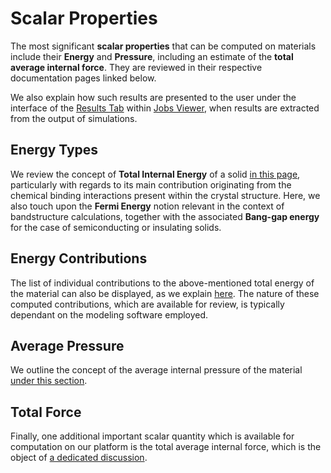 # Scalar Properties

The most significant **scalar properties** that can be computed on materials include their **Energy** and **Pressure**, including an estimate of the **total average internal force**. They are reviewed in their respective documentation pages linked below. 

We also explain how such results are presented to the user under the interface of the [Results Tab](../../jobs/ui/results-tab.md) within [Jobs Viewer](../../jobs/ui/viewer.md), when results are extracted from the output of simulations. 

## Energy Types

We review the concept of **Total Internal Energy** of a solid [in this page](energies.md), particularly with regards to its main contribution originating from the chemical binding interactions present within the crystal structure. Here, we also touch upon the **Fermi Energy** notion relevant in the context of bandstructure calculations, together with the associated **Bang-gap energy** for the case of semiconducting or insulating solids.

## Energy Contributions

The list of individual contributions to the above-mentioned total energy of the material can also be displayed, as we explain [here](energy-contribution.md). The nature of these computed contributions, which are available for review, is typically dependant on the modeling software employed. 

## Average Pressure

We outline the concept of the average internal pressure of the material [under this section](pressure.md).

## Total Force

Finally, one additional important scalar quantity which is available for computation on our platform is the total average internal force, which is the object of [a dedicated discussion](total-force.md).
